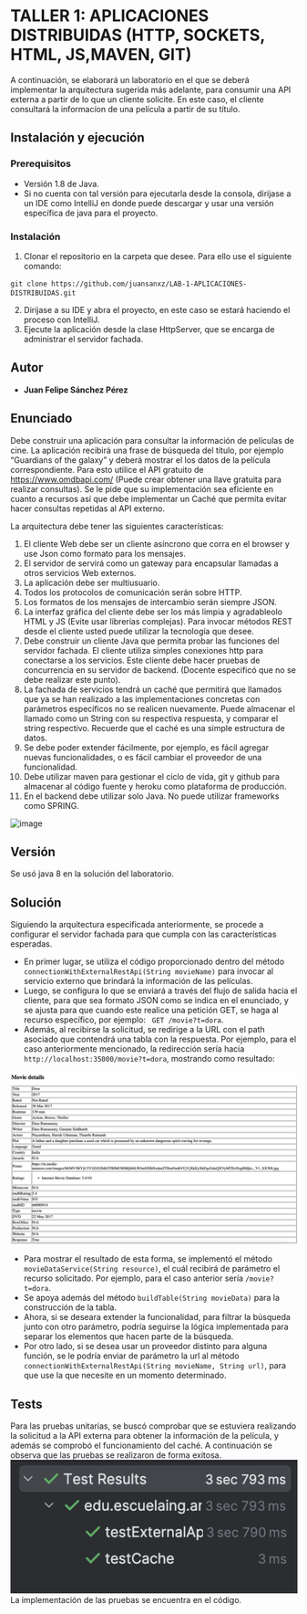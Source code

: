 # TALLER 1: APLICACIONES DISTRIBUIDAS (HTTP, SOCKETS, HTML, JS,MAVEN, GIT)

A continuación, se elaborará un laboratorio en el que se deberá implementar la arquitectura sugerida más adelante, para consumir una API externa a partir de lo que un cliente solicite. En este caso, el cliente consultará la informacíon de una película a partir de su título.

## Instalación y ejecución
### Prerequisitos

* Versión 1.8 de Java.
* Si no cuenta con tal versión para ejecutarla desde la consola, dirijase a un IDE como IntelliJ en donde puede descargar y usar una versión específica de java para el proyecto.

### Instalación
1. Clonar el repositorio en la carpeta que desee. Para ello use el siguiente comando:
```
git clone https://github.com/juansanxz/LAB-1-APLICACIONES-DISTRIBUIDAS.git
```  

2. Dirijase a su IDE y abra el proyecto, en este caso se estará haciendo el proceso con IntelliJ.
3. Ejecute la aplicación desde la clase HttpServer, que se encarga de administrar el servidor fachada.



## Autor

* **Juan Felipe Sánchez Pérez**

## Enunciado  

Debe construir una aplicación para consultar la información de películas de cine.  La aplicación recibirá una frase de búsqueda del título, por ejemplo “Guardians of the galaxy”  y deberá mostrar el los datos de la película correspondiente. Para esto utilice el API gratuito de https://www.omdbapi.com/ (Puede crear obtener una llave gratuita para realizar consultas). Se le pide que su implementación sea eficiente en cuanto a recursos así que debe implementar un Caché que permita evitar hacer consultas repetidas al API externo.

La arquitectura debe tener las siguientes características:  

1. El cliente Web debe ser un cliente asíncrono que corra en el browser  y use Json como formato para los mensajes.
2. El servidor de servirá como un gateway para encapsular llamadas a otros servicios Web externos.
3. La aplicación debe ser multiusuario.
4. Todos los protocolos de comunicación serán sobre HTTP.
5. Los formatos de los mensajes de intercambio serán siempre JSON.
6. La interfaz gráfica del cliente debe ser los más limpia y agradableolo HTML y JS (Evite usar librerías complejas). Para invocar métodos REST desde el cliente usted puede utilizar la tecnología que desee.
7. Debe construir un cliente Java que permita probar las funciones del servidor fachada. El cliente utiliza simples conexiones http para conectarse a los servicios. Este cliente debe hacer pruebas de concurrencia en su servidor de backend. (Docente especificó que no se debe realizar este punto).
8. La fachada de servicios tendrá un caché que permitirá que llamados que ya se han realizado a las implementaciones concretas con parámetros específicos no se realicen nuevamente. Puede almacenar el llamado como un String con su respectiva respuesta, y comparar el string respectivo. Recuerde que el caché es una simple estructura de datos.
9. Se debe poder extender fácilmente, por ejemplo, es fácil agregar nuevas funcionalidades, o es fácil cambiar el proveedor de una funcionalidad.
10. Debe utilizar maven para gestionar el ciclo de vida, git y github para almacenar al código fuente y heroku como plataforma de producción.
11. En el backend debe utilizar solo Java. No puede utilizar frameworks como SPRING.

<img width="965" alt="image" src="https://github.com/juansanxz/TALLER-1-APLICACIONES-DISTRIBUIDAS/assets/123812331/dfd3fec2-73e3-4dd3-8bb4-5a2266748320">


## Versión  

Se usó java 8 en la solución del laboratorio.

## Solución  

Siguiendo la arquitectura especificada anteriormente, se procede a configurar el servidor fachada para que cumpla con las características esperadas.  
* En primer lugar, se utiliza el código proporcionado dentro del método `connectionWithExternalRestApi(String movieName)` para invocar al servicio externo que brindará la información de las películas. 
* Luego, se configura lo que se enviará a través del flujo de salida hacia el cliente, para que sea formato JSON como se indica en el enunciado, y se ajusta para que cuando este realice una petición GET, se haga al recurso específico, por ejemplo: ` GET /movie?t=dora`. 
* Además, al recibirse la solicitud, se redirige a la URL con el path asociado que contendrá una tabla con la respuesta. Por ejemplo, para el caso anteriormente mencionado, la redirección sería hacia `http://localhost:35000/movie?t=dora`, mostrando como resultado:  

![img.png](img/img.png)  


* Para mostrar el resultado de esta forma, se implementó el método `movieDataService(String resource)`, el cuál recibirá de parámetro el recurso solicitado. Por ejemplo, para el caso anterior sería `/movie?t=dora`. 
* Se apoya además del método `buildTable(String movieData)` para la construcción de la tabla.  
* Ahora, si se deseara extender la funcionalidad, para filtrar la búsqueda junto con otro parámetro, podría seguirse la lógica implementada para separar los elementos que hacen parte de la búsqueda.  
* Por otro lado, si se desea usar un proveedor distinto para alguna función, se le podría enviar de parámetro la url al método `connectionWithExternalRestApi(String movieName, String url)`, para que use la que necesite en un momento determinado.  


## Tests  

Para las pruebas unitarias, se buscó comprobar que se estuviera realizando la solicitud a la API externa para obtener la información de la película, y además se comprobó el funcionamiento del caché.
A continuación se observa que las pruebas se realizaron de forma exitosa.  
![img_1.png](img/img_1.png)  
La implementación de las pruebas se encuentra en el código.  








